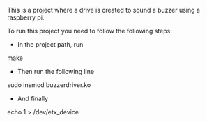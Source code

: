 This is a project where a drive is created to sound a buzzer using a raspberry pi.

To run this project you need to follow the following steps:

* In the project path, run

make

* Then run the following line

sudo insmod buzzerdriver.ko

* And finally

echo 1 > /dev/etx_device